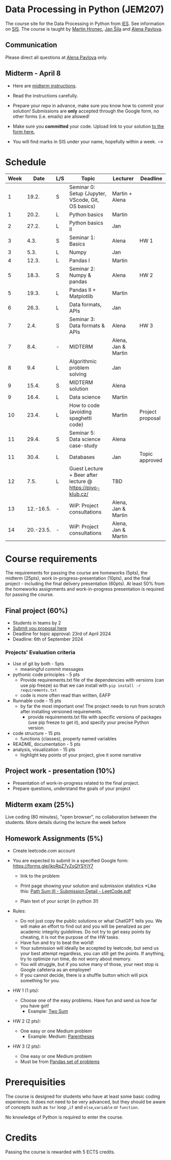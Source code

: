 # Data Processing in Python (JEM207)

The course site for the Data Processing in Python from [IES](http://ies.fsv.cuni.cz/). See information on [SIS](https://is.cuni.cz/studium/predmety/index.php?do=predmet&kod=JEM207). The course is taught by [Martin Hronec](mailto:martin.hronec@fsv.cuni.cz), [Jan Šíla](mailto:jan.sila@fsv.cuni.cz) and 
[Alena Pavlova](mailto:alena.pavlova@fsv.cuni.cz).

<!--
* You are free to drop the course at any time until 08/10. If you decide to do so after this date, please get in touch with [Alena Pavlova](mailto:alena.pavlova@fsv.cuni.cz). However, please be aware that after 10/11, discontinuation will no longer be an option.
-->

## Communication
Please direct all questions at [Alena Pavlova](mailto:alena.pavlova@fsv.cuni.cz) only. 


## Midterm - April 8

* Here are [midterm instructions](https://drive.google.com/file/d/1K1VC0iJbSKGQvcF_9nPOFFrhbpK_l00f/view?usp=sharing). 
* Read the instructions carefully.
* Prepare your repo in advance, make sure you know how to commit your solution! Submissions are **only** accepted through the Google form, no other forms (i.e. emails) are allowed!


* Make sure you **committed** your code. Upload link to your solution [to the form here.](https://forms.gle/wMjSWZQtuWKy3nv47)
* You will find marks in SIS under your name, hopefully within a week. 
-->

<!--
## Final project
* [Submit you proposal here](https://forms.gle/w7Ct7nCr5P5JM3Uz8)
* See full instructions below schedule 

## Project - paring
* If you are looking for a partner [use this google sheet](https://docs.google.com/spreadsheets/d/1edVcoztzwrkDS2uqdw_t45c4bt5AX_2IthaPTEG-D78/edit#gid=0) with your CUNI account logged in. If you have a partner, delete your info, please, to make it easier for others.

-->
<!--
## FAQ - pre semester

* If you are on **waiting list** there is *nothing* we can do to enroll you. We managed to master somehow `python`, but SIS is something else. We follow the rules. Students usully drop from the course during the first week of the semester so **there is a good chance** you will be able to register.

* The course is held **in-person** and there is by default **no online** option.

* If you are junior to last BSc year/ MSc level, please consider your coding skills. If you just started coding (R or anything else), please consider signing up later on. We will still be here (hopefully) next semester as well.

* If you decide to *drop out after the 2-week grace period*, note that if you submit homework, you will be awarded "F" mark following the university guidelines. Please, do consider this as well with regards to staying in the course. There might be others waiting for the spot.
-->


# Schedule

| Week | Date | L/S | Topic | Lecturer | Deadline |
| --- | --- | --- | --- | --- | --- |
| 1 | 19.2. | S | Seminar 0: Setup (Jupyter, VScode, Git, OS basics) | Martin + Alena |  |
| 1 | 20.2. | L | Python basics | Martin |  |
| 2 | 27.2. | L | Python basics II | Jan |  |
| 3 | 4.3. | S | Seminar 1: Basics | Alena | HW 1 |
| 3 | 5.3. | L | Numpy | Jan |  |
| 4 | 12.3. | L | Pandas I | Martin |  |
| 5 | 18.3. | S | Seminar 2: Numpy & pandas | Alena | HW 2 |
| 5 | 19.3. | L | Pandas II + Matplotlib | Martin |  |
| 6 | 26.3. | L | Data formats, APIs | Jan |  |
| 7 | 2.4. | S | Seminar 3: Data formats & APIs | Alena | HW 3 |
| 7 | 8.4. | - | MIDTERM | Alena, Jan & Martin |  |
| 8 | 9.4 | L | Algorithmic problem solving  | Jan |  |
| 9 | 15.4. | S | MIDTERM solution | Alena |  |
| 9 | 16.4. | L | Data science | Martin |  |
| 10 | 23.4. | L | How to code (avoiding spaghetti code) | Martin | Project proposal |
| 11 | 29.4. | S | Seminar 5: Data science case-study | Alena |  |
| 11 | 30.4. | L | Databases | Jan | Topic approved |
| 12 | 7.5. | L | Guest Lecture + Beer after lecture @ https://pivo-klub.cz/ | TBD |  |
| 13 | 12.-16.5. | - | WiP: Project consultations | Alena, Jan & Martin |  |
| 14 | 20.-23.5. | - | WiP: Project consultations | Alena, Jan & Martin |  |


# Course requirements
The requirements for passing the course are homeworks (5pts), the midterm (25pts), work in-progress-presentation (10pts), and the final project - including the final delivery presentation (60pts).
At least 50% from the homeworks assignments and work-in-progress presentation is required for passing the course.

## Final project (60%)
* Students in teams by 2
* [Submit you proposal here](https://forms.gle/w7Ct7nCr5P5JM3Uz8)
* Deadline for topic approval: 23rd of April 2024
* Deadline: 6th of September 2024

### Projects' Evaluation criteria
* Use of git by both - 5pts
    * meaningful commit messages
* pythonic code principles - 5 pts
    * Provide requirements.txt file of the dependencies with versions (can use pip freeze) so that we can install with `pip install -r requirements.txt`    
    * code is more often read than written, EAFP
* Runnable code - 15 pts
    * by far the most important one! The project needs to run from scratch after installing versioned requirements.
        * provide requirements.txt file with specific versions of packages (use pip freeze to get it), and specify your precise Python version. 
* code structure - 15 pts
    * functions (classes), properly named variables
* README, documentation - 5 pts
* analysis, visualization - 15 pts
    * highlight key points of your project, give it some narrative

## Project work - presentation (10%)
* Presentation of work-in-progress related to the final project.
* Prepare questions, understand the goals of your project

## Midterm exam (25%)
Live coding (80 minutes), "open browser", no collaboration between the students. More details during the lecture the week before

## Homework Assignments (5%)

* Create leetcode.com account
* You are expected to submit in a specified Google form: https://forms.gle/jkoRpZ7yZoQYSYjY7
    * link to the problem
    * Print page showing your solution and submission statistics 
        *Like this: [Path Sum III - Submission Detail - LeetCode.pdf](https://github.com/vitekzkytek/PythonDataIES/files/12743340/Path.Sum.III.-.Submission.Detail.-.LeetCode.pdf)


    * Plain text of your script (in python 3!)
* Rules:
    * Do not just copy the public solutions or what ChatGPT tells you. We will make an effort to find out and you will be penalized as per academic integrity guidelines. Do not try to get easy points by cheating, it is not the purpose of the HW tasks.
    * Have fun and try to beat the world!
    * Your submission will ideally be accepted by leetcode, but send us your best attempt regardless, you can still get the points. If anything, try to optimize run time, do not worry about memory.
    * You will struggle, but if you solve many of those, your next stop is Google cafeteria as an employee!
    * If you cannot decide, there is a shuffle button which will pick something for you.

* HW 1 (1 pts):
    * Choose one of the easy problems. Have fun and send us how far you have got!
        * Example: [Two Sum](https://leetcode.com/problems/two-sum/)
* HW 2 (2 pts):
    * One easy or one Medium problem
        * Example: Medium: [Parentheses](https://leetcode.com/problems/generate-parentheses/)
* HW 3 (2 pts):
    * One easy or one Medium problem
    * Must be from [Pandas set of problems](https://leetcode.com/problemset/pandas/)


# Prerequisities

The course is designed for students who have at least some basic coding experience. It does not need to be very advanced, but they should be aware of concepts such as ` for ` loop ,`if` and `else`,`variable` or `function`.

No knowledge of Python is required to enter the course.

# Credits
Passing the course is rewarded with 5 ECTS credits.
